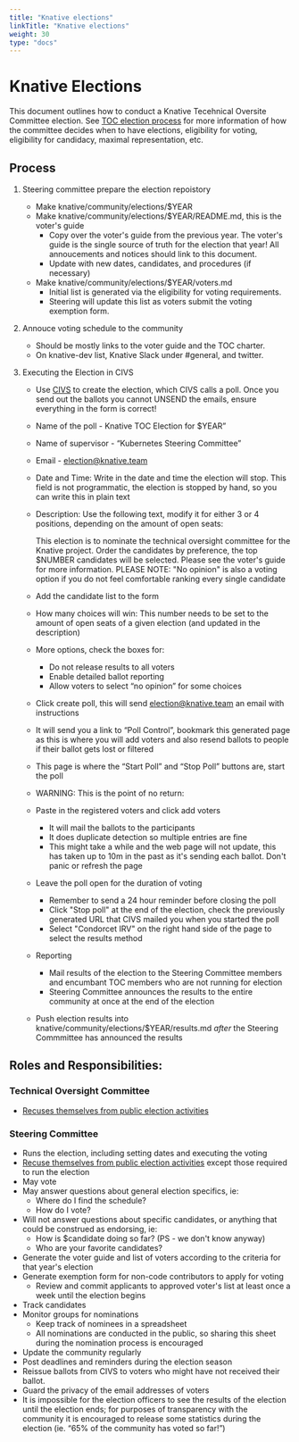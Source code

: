 ```yaml
---
title: "Knative elections"
linkTitle: "Knative elections"
weight: 30
type: "docs"
---
```


# Knative Elections

This document outlines how to conduct a Knative Tecehnical Oversite Committee election. See [TOC election process](../mechanics/TOC.md) for more information of how the committee decides when to have elections, eligibility for voting, eligibility for candidacy, maximal representation, etc.

## Process

1. Steering committee prepare the election repoistory

    * Make knative/community/elections/$YEAR
    * Make knative/community/elections/$YEAR/README.md, this is the voter's guide
        * Copy over the voter's guide from the previous year. The voter's guide is the single source of truth for the election that year! All annoucements and notices should link to this document.
        * Update with new dates, candidates, and procedures (if necessary)
    * Make knative/community/elections/$YEAR/voters.md
        * Initial list is generated via the eligibility for voting requirements.
        * Steering will update this list as voters submit the voting exemption form.

1. Annouce voting schedule to the community

    * Should be mostly links to the voter guide and the TOC charter.
    * On knative-dev list, Knative Slack under #general, and twitter.

3. Executing the Election in CIVS

    * Use [CIVS](http://civs.cs.cornell.edu/civs_create.html) to create the election, which CIVS calls a poll. Once you send out the ballots you cannot UNSEND the emails, ensure everything in the form is correct!
    * Name of the poll - Knative TOC Election for $YEAR”
    * Name of supervisor - “Kubernetes Steering Committee”
    * Email - election@knative.team
    * Date and Time: Write in the date and time the election will stop. This field is not programmatic, the election is stopped by hand, so you can write this in plain text
    * Description: Use the following text, modify it for either 3 or 4 positions, depending on the amount of open seats:

        This election is to nominate the technical oversight committee for the Knative project. Order the candidates by preference, the top $NUMBER candidates will be selected. Please see the voter's guide for more information.  PLEASE NOTE: "No opinion" is also a voting option if you do not feel comfortable ranking every single candidate

    * Add the candidate list to the form
    * How many choices will win: This number needs to be set to the amount of open seats of a given election (and updated in the description)
    * More options, check the boxes for:
        * Do not release results to all voters
        * Enable detailed ballot reporting
        * Allow voters to select “no opinion” for some choices
    * Click create poll, this will send election@knative.team an email with instructions
    * It will send you a link to “Poll Control”, bookmark this generated page as this is where you will add voters and also resend ballots to people if their ballot gets lost or filtered
    * This page is where the “Start Poll” and “Stop Poll” buttons are, start the poll
    * WARNING: This is the point of no return:
    * Paste in the registered voters and click add voters
        * It will mail the ballots to the participants
        * It does duplicate detection so multiple entries are fine
        * This might take a while and the web page will not update, this has taken up to 10m in the past as it's sending each ballot. Don't panic or refresh the page
    * Leave the poll open for the duration of voting
        * Remember to send a 24 hour reminder before closing the poll
        * Click "Stop poll" at the end of the election, check the previously generated URL that CIVS mailed you when you started the poll
        * Select "Condorcet IRV" on the right hand side of the page to select the results method
    * Reporting
        * Mail results of the election to the Steering Committee members and encumbant TOC members who are not running for election
        * Steering Committee announces the results to the entire community at once at the end of the election
    * Push election results into knative/community/elections/$YEAR/results.md _after_ the Steering Commmittee has announced the results

## Roles and Responsibilities:

### Technical Oversight Committee

- [Recuses themselves from public election activities][election-recusal]

### Steering Committee

- Runs the election, including setting dates and executing the voting
- [Recuse themselves from public election activities][election-recusal] except those required to run the election
- May vote
- May answer questions about general election specifics, ie:
  - Where do I find the schedule?
  - How do I vote?
- Will not answer questions about specific candidates, or anything that could be construed as endorsing, ie:
  - How is $candidate doing so far? (PS - we don't know anyway)
  - Who are your favorite candidates?
- Generate the voter guide and list of voters according to the criteria for that year's election
- Generate exemption form for non-code contributors to apply for voting
  - Review and commit applicants to approved voter's list at least once a week until the election begins
- Track candidates
- Monitor groups for nominations
  - Keep track of nominees in a spreadsheet
  - All nominations are conducted in the public, so sharing this sheet during the nomination process is encouraged
- Update the community regularly
- Post deadlines and reminders during the election season
- Reissue ballots from CIVS to voters who might have not received their ballot.
- Guard the privacy of the email addresses of voters
- It is impossible for the election officers to see the results of the election until the election ends; for purposes of transparency with the community it is encouraged to release some statistics during the election (ie. “65% of the community has voted so far!”)


[election-recusal]: https://github.com/kubernetes/steering/blob/master/elections.md#steering-committee-and-election-officer-recusal